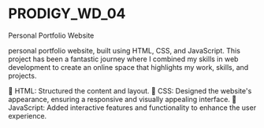 # PRODIGY_WD_04
Personal Portfolio Website

personal portfolio website, built using HTML, CSS, and JavaScript. This project has been a fantastic journey where I combined my skills in web development to create an online space that highlights my work, skills, and projects.

🔹 HTML: Structured the content and layout.
🔹 CSS: Designed the website's appearance, ensuring a responsive and visually appealing interface.
🔹 JavaScript: Added interactive features and functionality to enhance the user experience.
